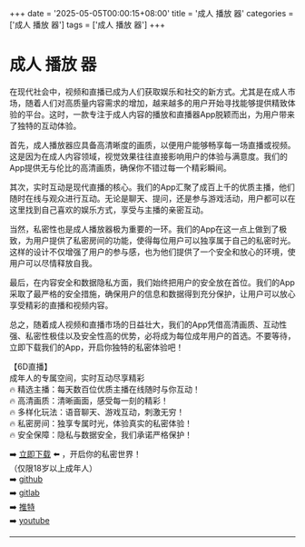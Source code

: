 +++
date = '2025-05-05T00:00:15+08:00'
title = '成人 播放 器'
categories = ['成人 播放 器']
tags = ['成人 播放 器']
+++

# 成人 播放 器

在现代社会中，视频和直播已成为人们获取娱乐和社交的新方式。尤其是在成人市场，随着人们对高质量内容需求的增加，越来越多的用户开始寻找能够提供精致体验的平台。这时，一款专注于成人内容的播放和直播器App脱颖而出，为用户带来了独特的互动体验。

首先，成人播放器应具备高清晰度的画质，以便用户能够畅享每一场直播或视频。这是因为在成人内容领域，视觉效果往往直接影响用户的体验与满意度。我们的App提供无与伦比的高清画质，确保你不错过每一个精彩瞬间。

其次，实时互动是现代直播的核心。我们的App汇聚了成百上千的优质主播，他们随时在线与观众进行互动。无论是聊天、提问，还是参与游戏活动，用户都可以在这里找到自己喜欢的娱乐方式，享受与主播的亲密互动。

当然，私密性也是成人播放器极为重要的一环。我们的App在这一点上做到了极致，为用户提供了私密房间的功能，使得每位用户可以独享属于自己的私密时光。这样的设计不仅增强了用户的参与感，也为他们提供了一个安全和放心的环境，使用户可以尽情释放自我。

最后，在内容安全和数据隐私方面，我们始终把用户的安全放在首位。我们的App采取了最严格的安全措施，确保用户的信息和数据得到充分保护，让用户可以放心享受精彩的直播和视频内容。

总之，随着成人视频和直播市场的日益壮大，我们的App凭借高清画质、互动性强、私密性极佳以及安全性高的优势，必将成为每位成年用户的首选。不要等待，立即下载我们的App，开启你独特的私密体验吧！

【6D直播】  
成年人的专属空间，实时互动尽享精彩  
🔥 精选主播：每天数百位优质主播在线随时与你互动！  
🔥 高清画质：清晰画面，感受每一刻的精彩！  
🔥 多样化玩法：语音聊天、游戏互动，刺激无穷！  
🔥 私密房间：独享专属时光，体验真实的私密体验！  
🔥 安全保障：隐私与数据安全，我们承诺严格保护！  

➡️ [立即下载](https://down123.s3.ap-east-1.amazonaws.com/down/down.html?channelCode=blog) ⬅️ ，开启你的私密世界！  
（仅限18岁以上成年人）  
➡️ [github](https://aldult-live.github.io/)  
➡️ [gitlab](https://seo-09598d.gitlab.io/)  
➡️ [推特](https://x.com/wegame33)  
➡️ [youtube](https://www.youtube.com/@6Dlive)  

---
